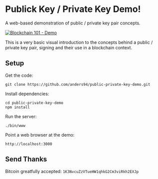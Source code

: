 # Publick Key / Private Key Demo!
A web-based demonstration of public / private key pair concepts.

[![Blockchain 101 - Demo](https://img.youtube.com/vi/xIDL_akeras/0.jpg)](https://www.youtube.com/watch?v=xIDL_akeras)

This is a very basic visual introduction to the concepts behind a public / private key pair, signing and their use in a blockchain context.

## Setup
Get the code:

```
git clone https://github.com/anders94/public-private-key-demo.git
```

Install dependencies:

```
cd public-private-key-demo
npm install
```
Run the server:

```
./bin/www
```

Point a web browser at the demo:

```
http://localhost:3000
```

## Send Thanks
Bitcoin greatfully accepted: `1K3NvcuZzVTueHW1qhkG2Cm3viRkh2EXJp`
